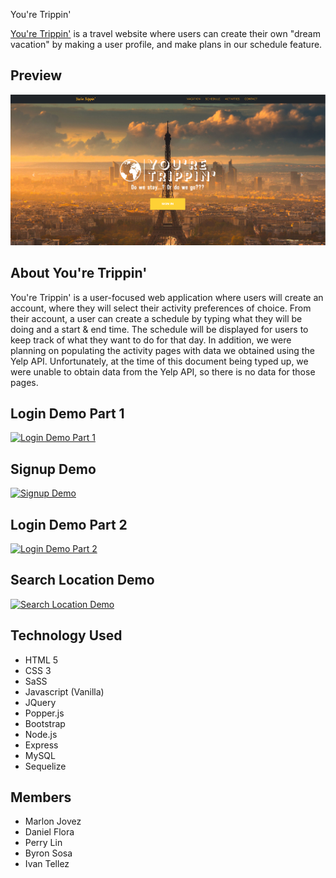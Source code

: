  You're Trippin'

[You're Trippin'](https://github.com/marlonjj/YoureTrippin) is a travel website where users can create their own "dream vacation" by making a user profile, and make plans in our schedule feature.

## Preview

[![You're Trippin' Preview](/img/FrontPage.png)](https://github.com/marlonjj/YoureTrippin)

## About You're Trippin'
You're Trippin' is a user-focused web application where users will create an account, where they will select their activity preferences of choice. From their account, a user can create a schedule by typing what they will be doing and a start & end time. The schedule will be displayed for users to keep track of what they want to do for that day. In addition, we were planning on populating the activity pages with data we obtained using the Yelp API. Unfortunately, at the time of this document being typed up, we were unable to obtain data from the Yelp API, so there is no data for those pages. 

## Login Demo Part 1
[![Login Demo Part 1](https://media.giphy.com/media/mY0yuBGf4rBy6cZTvl/giphy.gif)](https://media.giphy.com/media/mY0yuBGf4rBy6cZTvl/giphy.gif)

## Signup Demo 
[![Signup Demo](https://media.giphy.com/media/1hCmSqicmBVu202xL3/giphy.gif)](https://media.giphy.com/media/1hCmSqicmBVu202xL3/giphy.gif)

## Login Demo Part 2
[![Login Demo Part 2](https://media.giphy.com/media/27qNCqAwDD1V3Pkxsr/giphy.gif)](https://media.giphy.com/media/27qNCqAwDD1V3Pkxsr/giphy.gif)

## Search Location Demo
[![Search Location Demo](https://media.giphy.com/media/1BgqEjTdbcYzpl1kXo/giphy.gif)](https://media.giphy.com/media/1BgqEjTdbcYzpl1kXo/giphy.gif)

##


## Technology Used
- HTML 5
- CSS 3
- SaSS
- Javascript (Vanilla)
- JQuery
- Popper.js
- Bootstrap 
- Node.js
- Express
- MySQL
- Sequelize

## Members
- Marlon Jovez
- Daniel Flora
- Perry Lin
- Byron Sosa
- Ivan Tellez